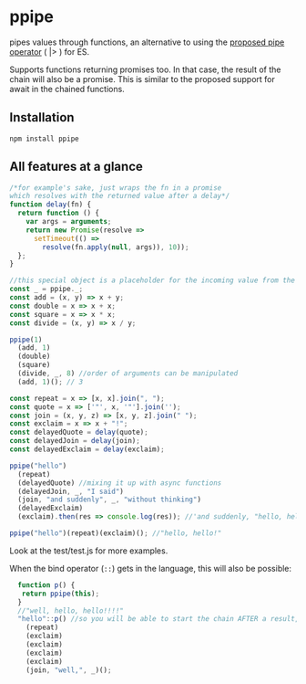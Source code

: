 # ppipe
pipes values through functions, an alternative to using the [proposed pipe operator](https://github.com/mindeavor/es-pipeline-operator) ( |> ) for ES.

Supports functions returning promises too. In that case, the result of the
chain will also be a promise. This is similar to the proposed support for
await in the chained functions.

## Installation

`npm install ppipe`

## All features at a glance

```javascript
/*for example's sake, just wraps the fn in a promise
which resolves with the returned value after a delay*/
function delay(fn) {
  return function () {
    var args = arguments;
    return new Promise(resolve => 
      setTimeout(() => 
        resolve(fn.apply(null, args)), 10));
  };
}

//this special object is a placeholder for the incoming value from the previous function in the chain
const _ = ppipe._;
const add = (x, y) => x + y;
const double = x => x + x;
const square = x => x * x;
const divide = (x, y) => x / y;

ppipe(1)
  (add, 1)
  (double)
  (square)
  (divide, _, 8) //order of arguments can be manipulated
  (add, 1)(); // 3

const repeat = x => [x, x].join(", ");
const quote = x => ['"', x, '"'].join('');
const join = (x, y, z) => [x, y, z].join(" ");
const exclaim = x => x + "!";
const delayedQuote = delay(quote);
const delayedJoin = delay(join);
const delayedExclaim = delay(exclaim);

ppipe("hello")
  (repeat)
  (delayedQuote) //mixing it up with async functions
  (delayedJoin, _, "I said")
  (join, "and suddenly", _, "without thinking")
  (delayedExclaim)
  (exclaim).then(res => console.log(res)); //'and suddenly, "hello, hello", I said, without thinking!!'

ppipe("hello")(repeat)(exclaim)(); //"hello, hello!"
```

Look at the test/test.js for more examples.

When the bind operator (`::`) gets in the language, this will also be possible:

```javascript
  function p() {
   return ppipe(this);
  }
  //"well, hello, hello!!!!"
  "hello"::p() //so you will be able to start the chain AFTER a result, without wrapping
    (repeat)
    (exclaim)
    (exclaim)
    (exclaim)
    (exclaim)
    (join, "well,", _)();
```

